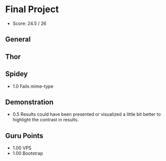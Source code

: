 # Final Project

- Score: 24.5 / 26

## General

## Thor

## Spidey

- 1.0   Fails mime-type

## Demonstration

- 0.5   Results could have been presented or visualized a little bit better to
  highlight the contrast in results.

## Guru Points

+ 1.00  VPS
+ 1.00  Bootstrap
